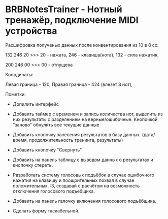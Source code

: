 # BRBNotesTrainer - Нотный тренажёр, подключение MIDI устройства


Расшифровка полученых данных после конвентирования из 10 в 8 сс:

132 246 20 >>> 20 - нажата, 246 - клавиша(нота), 132 - сила нажатия,

200 246 00 >>> 00 - отпущена

Координаты:

Левая граница - 120, 
Правая граница - 424 (влезет 8 нот), 

Пометки:

- Допилить интерфейс

- Добавить таймер с временем и запись количества нот, выделить из них результаты с разделением на верные/ошибочные. Кнопочкой "заново" обнулять все текущие данные

- Добавить кнопочку занесения результатов в базу данных. (дата/время, продолжительность тренинга, результаты)

- Добавить кнопочку "Свернуть"

- Добавить на панель таблицу с выводом данных о результатах и кнопочку стереть.

- Разработать систему голосовых подъёбок в случае ошибочного нажатия на клавишу и поощрительных похвал в случае положительных. :3, создавай с расчётом на возможность отключения голосового подъёбщика.

- Добавить на панель галочку включения голосового подъёбщика.

- Сделать форму таскабельной.
